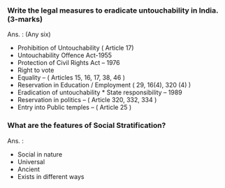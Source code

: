 ### Write the legal measures to eradicate untouchability in India. (3-marks)
Ans. : (Any six)
* Prohibition of Untouchability ( Article 17)
* Untouchability Offence Act-1955
* Protection of Civil Rights Act – 1976
* Right to vote
* Equality – ( Articles 15, 16, 17, 38, 46 )
* Reservation in Education / Employment ( 29, 16(4), 320 (4) )
* Eradication of untouchability * State responsibility – 1989
* Reservation in politics – ( Article 320, 332, 334 )
* Entry into Public temples – ( Article 25 )
 
### What are the features of Social Stratification?
Ans. :
* Social in nature
* Universal
* Ancient
* Exists in different ways 
